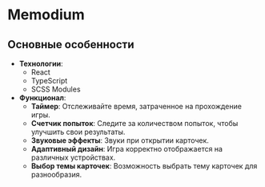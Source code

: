 # Memodium

## Основные особенности

- **Технологии**: 
  - React
  - TypeScript
  - SCSS Modules
- **Функционал**:
  - **Таймер**: Отслеживайте время, затраченное на прохождение игры.
  - **Счетчик попыток**: Следите за количеством попыток, чтобы улучшить свои результаты.
  - **Звуковые эффекты**: Звуки при открытии карточек.
  - **Адаптивный дизайн**: Игра корректно отображается на различных устройствах.
  - **Выбор темы карточек**: Возможность выбрать тему карточек для разнообразия.